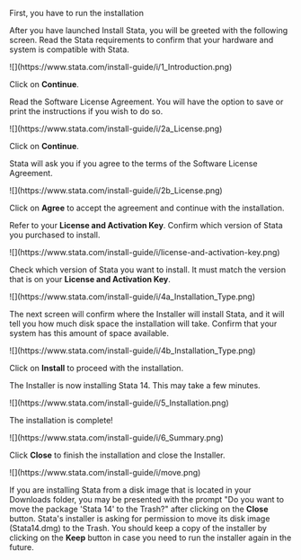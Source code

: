 First, you have to run the installation

After you have launched Install Stata, you will be greeted with the following screen. Read the Stata requirements to confirm that your hardware and system is compatible with Stata.

<div>![](https://www.stata.com/install-guide/i/1_Introduction.png)</div>

Click on **Continue**.

Read the Software License Agreement. You will have the option to save or print the instructions if you wish to do so.

<div>![](https://www.stata.com/install-guide/i/2a_License.png)</div>

Click on <strong>Continue</strong>.

Stata will ask you if you agree to the terms of the Software License Agreement.

<div>![](https://www.stata.com/install-guide/i/2b_License.png)</div>

Click on **Agree** to accept the agreement and continue with the installation.

Refer to your **License and Activation Key**. Confirm which version of Stata you purchased to install.

<div>![](https://www.stata.com/install-guide/i/license-and-activation-key.png)</div>

Check which version of Stata you want to install. It must match the version that is on your **License and Activation Key**.

<div>![](https://www.stata.com/install-guide/i/4a_Installation_Type.png)</div>

The next screen will confirm where the Installer will install Stata, and it will tell you how much disk space the installation will take. Confirm that your system has this amount of space available.

<div>![](https://www.stata.com/install-guide/i/4b_Installation_Type.png)</div>

Click on **Install** to proceed with the installation.

The Installer is now installing Stata 14. This may take a few minutes.

<div>![](https://www.stata.com/install-guide/i/5_Installation.png)</div>

The installation is complete!

<div>![](https://www.stata.com/install-guide/i/6_Summary.png)</div>

Click **Close** to finish the installation and close the Installer.

<div>![](https://www.stata.com/install-guide/i/move.png)</div>

If you are installing Stata from a disk image that is located in your Downloads folder, you may be presented with the prompt "Do you want to move the package 'Stata 14' to the Trash?" after clicking on the <strong>Close</strong> button. Stata's installer is asking for permission to move its disk image (Stata14.dmg) to the Trash. You should keep a copy of the installer by clicking on the <strong>Keep</strong> button in case you need to run the installer again in the future.
